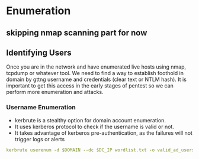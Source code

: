 # Enumeration

## skipping nmap scanning part for now

## Identifying Users

Once you are in the network and have enumerated live hosts using nmap, tcpdump or whatever tool.
We need to find a way to establish foothold in domain by gttng username and credentials (clear text or NTLM hash).
It is important to get this access in the early stages of pentest so we can perform more enumeration and attacks.

### Username Enumeration

- kerbrute is a stealthy option for domain account enumeration.
- It uses kerberos protocol to check if the username is valid or not.
- It takes advantage of kerberos pre-authentication, as the failures will not trigger logs or alerts

 ```yaml
 kerbrute userenum -d $DOMAIN --dc $DC_IP wordlist.txt -o valid_ad_users
 ```

 